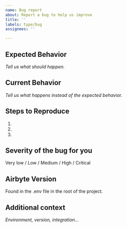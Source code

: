 ```yaml
---
name: Bug report
about: Report a bug to help us improve
title: ''
labels: type/bug
assignees: ''

---
```


## Expected Behavior
*Tell us what should happen.*

## Current Behavior
*Tell us what happens instead of the expected behavior.*

## Steps to Reproduce
1.
1.
1.

## Severity of the bug for you
Very low / Low / Medium / High / Critical

## Airbyte Version
Found in the .env file in the root of the project.

## Additional context
*Environment, version, integration...*

